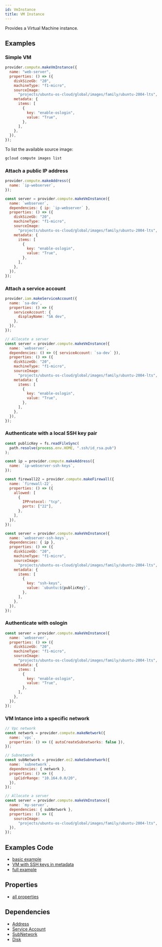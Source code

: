 ```yaml
---
id: VmInstance
title: VM Instance
---
```


Provides a Virtual Machine instance.

## Examples

### Simple VM

```js
provider.compute.makeVmInstance({
  name: "web-server",
  properties: () => ({
    diskSizeGb: "20",
    machineType: "f1-micro",
    sourceImage:
      "projects/ubuntu-os-cloud/global/images/family/ubuntu-2004-lts",
    metadata: {
      items: [
        {
          key: "enable-oslogin",
          value: "True",
        },
      ],
    },
  }),
});
```

To list the available source image:

```sh
gcloud compute images list
```

### Attach a public IP address

```js
provider.compute.makeAddress({
  name: `ip-webserver`,
});

const server = provider.compute.makeVmInstance({
  name: `webserver`,
  dependencies: { ip: `ip-webserver` },
  properties: () => ({
    diskSizeGb: "20",
    machineType: "f1-micro",
    sourceImage:
      "projects/ubuntu-os-cloud/global/images/family/ubuntu-2004-lts",
    metadata: {
      items: [
        {
          key: "enable-oslogin",
          value: "True",
        },
      ],
    },
  }),
});
```

### Attach a service account

```js
provider.iam.makeServiceAccount({
  name: `sa-dev`,
  properties: () => ({
    serviceAccount: {
      displayName: "SA dev",
    },
  }),
});

// Allocate a server
const server = provider.compute.makeVmInstance({
  name: `webserver`,
  dependencies: () => ({ serviceAccount: `sa-dev` }),
  properties: () => ({
    diskSizeGb: "20",
    machineType: "f1-micro",
    sourceImage:
      "projects/ubuntu-os-cloud/global/images/family/ubuntu-2004-lts",
    metadata: {
      items: [
        {
          key: "enable-oslogin",
          value: "True",
        },
      ],
    },
  }),
});
```

### Authenticate with a local SSH key pair

```js
const publicKey = fs.readFileSync(
  path.resolve(process.env.HOME, ".ssh/id_rsa.pub")
);

const ip = provider.compute.makeAddress({
  name: `ip-webserver-ssh-keys`,
});

const firewall22 = provider.compute.makeFirewall({
  name: `firewall-22`,
  properties: () => ({
    allowed: [
      {
        IPProtocol: "tcp",
        ports: ["22"],
      },
    ],
  }),
});

const server = provider.compute.makeVmInstance({
  name: `webserver-ssh-keys`,
  dependencies: { ip },
  properties: () => ({
    diskSizeGb: "20",
    machineType: "f1-micro",
    sourceImage:
      "projects/ubuntu-os-cloud/global/images/family/ubuntu-2004-lts",
    metadata: {
      items: [
        {
          key: "ssh-keys",
          value: `ubuntu:${publicKey}`,
        },
      ],
    },
  }),
});
```

### Authenticate with oslogin

```js
const server = provider.compute.makeVmInstance({
  name: `webserver`,
  properties: () => ({
    diskSizeGb: "20",
    machineType: "f1-micro",
    sourceImage:
      "projects/ubuntu-os-cloud/global/images/family/ubuntu-2004-lts",
    metadata: {
      items: [
        {
          key: "enable-oslogin",
          value: "True",
        },
      ],
    },
  }),
});
```

### VM Intance into a specific network

```js
// Vpc network
const network = provider.compute.makeNetwork({
  name: `vpc`,
  properties: () => ({ autoCreateSubnetworks: false }),
});

// Subnetwork
const subNetwork = provider.ec2.makeSubnetwork({
  name: `subnetwork`,
  dependencies: { network },
  properties: () => ({
    ipCidrRange: "10.164.0.0/20",
  }),
});

// Allocate a server
const server = provider.compute.makeVmInstance({
  name: `my-server`,
  dependencies: { subNetwork },
  properties: () => ({
    sourceImage:
      "projects/ubuntu-os-cloud/global/images/family/ubuntu-2004-lts",
  }),
});
```

## Examples Code

- [basic example](https://github.com/grucloud/grucloud/blob/main/examples/google/vm)
- [VM with SSH keys in metadata](https://github.com/grucloud/grucloud/blob/main/examples/google/vm-ssh-keys)
- [full example](https://github.com/grucloud/grucloud/blob/main/examples/google/vm-network)

## Properties

- [all properties](https://cloud.google.com/compute/docs/reference/rest/v1/instances/insert#request-body)

## Dependencies

- [Address](./Address.md)
- [Service Account](../IAM/ServiceAccount.md)
- [SubNetwork](./SubNetwork.md)
- [Disk](./Disk.md)
